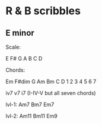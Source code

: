# R & B scribbles

## E minor

Scale:

E F# G A B C D


Chords:

Em F#dim G Am Bm C D
1  2     3 4  5  6 7

iv7 v7 i7 (I-IV-V but all seven chords)

lvl-1: Am7 Bm7 Em7

lvl-2: Am11 Bm11 Em9
